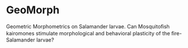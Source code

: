 # GeoMorph
Geometric Morphometrics on Salamander larvae.
Can Mosquitoﬁsh kairomones stimulate morphological and behavioral plasticity of the ﬁre-Salamander larvae?